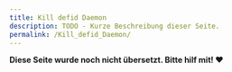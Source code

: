 ```yaml
---
title: Kill defid Daemon
description: TODO - Kurze Beschreibung dieser Seite.
permalink: /Kill_defid_Daemon/
---
```


**Diese Seite wurde noch nicht übersetzt. Bitte hilf mit! ❤**
